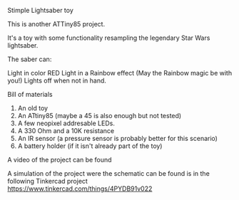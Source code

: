 Stimple Lightsaber toy

This is another ATTiny85 project. 

It's a toy with some functionality resampling the legendary Star Wars lightsaber.

The saber can:

Light in color RED
Light in a Rainbow effect (May the Rainbow magic be with you!)
Lights off when not in hand. 

Bill of materials

1. An old toy
2. An ATtiny85 (maybe a 45 is also enough but not tested)
3. A few neopixel addresable LEDs.
4. A 330 Ohm and a 10K resistance
5. An IR sensor (a pressure sensor is probably better for this scenario)
6. A battery holder (if it isn't already part of the toy)

A video of the project can be found

A simulation of the project were the schematic can be found is in the following Tinkercad project https://www.tinkercad.com/things/4PYDB91v022 




